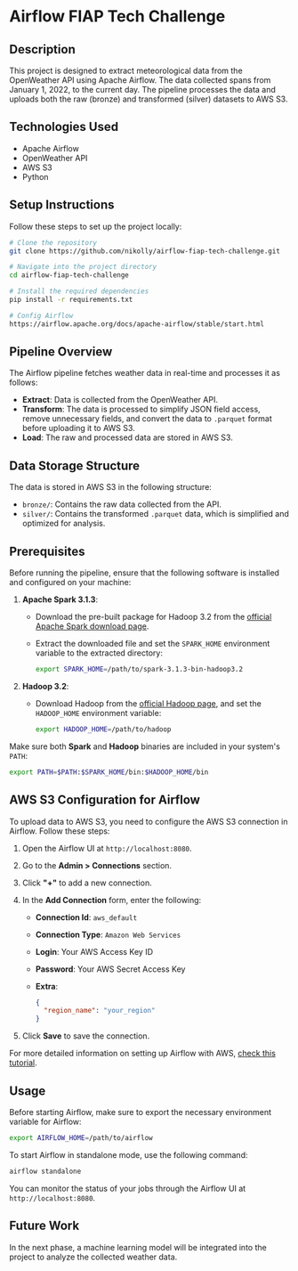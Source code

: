 
# Airflow FIAP Tech Challenge

## Description

This project is designed to extract meteorological data from the OpenWeather API using Apache Airflow. The data collected spans from January 1, 2022, to the current day. The pipeline processes the data and uploads both the raw (bronze) and transformed (silver) datasets to AWS S3.

## Technologies Used

- Apache Airflow
- OpenWeather API
- AWS S3
- Python

## Setup Instructions

Follow these steps to set up the project locally:

```bash
# Clone the repository
git clone https://github.com/nikolly/airflow-fiap-tech-challenge.git

# Navigate into the project directory
cd airflow-fiap-tech-challenge

# Install the required dependencies
pip install -r requirements.txt

# Config Airflow
https://airflow.apache.org/docs/apache-airflow/stable/start.html
```

## Pipeline Overview

The Airflow pipeline fetches weather data in real-time and processes it as follows:

- **Extract**: Data is collected from the OpenWeather API.
- **Transform**: The data is processed to simplify JSON field access, remove unnecessary fields, and convert the data to `.parquet` format before uploading it to AWS S3.
- **Load**: The raw and processed data are stored in AWS S3.

## Data Storage Structure

The data is stored in AWS S3 in the following structure:

- `bronze/`: Contains the raw data collected from the API.
- `silver/`: Contains the transformed `.parquet` data, which is simplified and optimized for analysis.

## Prerequisites

Before running the pipeline, ensure that the following software is installed and configured on your machine:

1. **Apache Spark 3.1.3**:
   - Download the pre-built package for Hadoop 3.2 from the [official Apache Spark download page](https://archive.apache.org/dist/spark/spark-3.1.3/).
   - Extract the downloaded file and set the `SPARK_HOME` environment variable to the extracted directory:

     ```bash
     export SPARK_HOME=/path/to/spark-3.1.3-bin-hadoop3.2
     ```

2. **Hadoop 3.2**:
   - Download Hadoop from the [official Hadoop page](https://hadoop.apache.org/releases.html), and set the `HADOOP_HOME` environment variable:

     ```bash
     export HADOOP_HOME=/path/to/hadoop
     ```

Make sure both **Spark** and **Hadoop** binaries are included in your system's `PATH`:

```bash
export PATH=$PATH:$SPARK_HOME/bin:$HADOOP_HOME/bin
```

## AWS S3 Configuration for Airflow

To upload data to AWS S3, you need to configure the AWS S3 connection in Airflow. Follow these steps:

1. Open the Airflow UI at `http://localhost:8080`.
2. Go to the **Admin > Connections** section.
3. Click **"+"** to add a new connection.
4. In the **Add Connection** form, enter the following:
   - **Connection Id**: `aws_default`
   - **Connection Type**: `Amazon Web Services`
   - **Login**: Your AWS Access Key ID
   - **Password**: Your AWS Secret Access Key
   - **Extra**:

     ```json
     {
       "region_name": "your_region"
     }
     ```

5. Click **Save** to save the connection.

For more detailed information on setting up Airflow with AWS, [check this tutorial](https://airflow.apache.org/docs/apache-airflow-providers-amazon/stable/connections/aws.html).

## Usage

Before starting Airflow, make sure to export the necessary environment variable for Airflow:

```bash
export AIRFLOW_HOME=/path/to/airflow
```

To start Airflow in standalone mode, use the following command:

```bash
airflow standalone
```

You can monitor the status of your jobs through the Airflow UI at `http://localhost:8080`.

## Future Work

In the next phase, a machine learning model will be integrated into the project to analyze the collected weather data.
